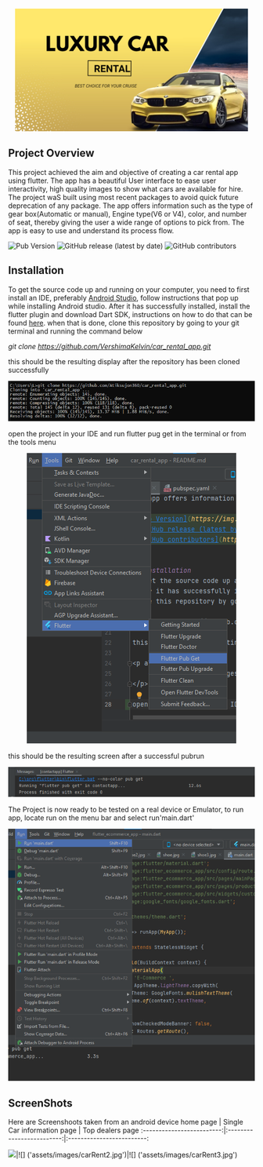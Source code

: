 
<p align="center">
    <img src="assets/images/carbanner.jpg" height="250">
</p>

## Project Overview
This project achieved the aim and objective of creating a car rental app using flutter. The app has a beautiful User interface to ease user interactivity, high quality images to show what cars are available for hire. The project waS built using most recent packages to avoid quick future deprecation of any package.
The app offers information such as the type of gear box(Automatic or manual), Engine type(V6 or V4), color, and number of seat, thereby giving the user a wide range of options to pick from. The app is easy to use and understand its process flow.

![Pub Version](https://img.shields.io/pub/v/http)
![GitHub release (latest by date)](https://img.shields.io/github/v/release/TheAlphamerc/flutter_ecommerce_app)
![GitHub contributors](https://img.shields.io/github/contributors/TheAlphamerc/flutter_ecommerce_app?color=ead)


## Installation
To get the source code up and running on your computer, you need to first install an IDE, preferably [Android Studio](https://developer.android.com/studio?gclid=Cj0KCQiAmKiQBhClARIsAKtSj-mCE3Dc0T4FuVNp5WzCsOKbAIlaTP-7DuCYL-p5D8PZbAPgfU6IizEaAuYyEALw_wcB&gclsrc=aw.ds), follow instructions that pop up while installing Android studio.
After it has successfully installed, install the flutter plugin and download Dart SDK, instructions on how to do that can be found [here](https://flutter.dev/?gclid=Cj0KCQiAmKiQBhClARIsAKtSj-lDkI-zjlymTZot1n0GglKPrghu2aqO_4cwNH_bZUuLGbCyh_Dwun0aAqgDEALw_wcB&gclsrc=aw.ds). when that is done,
clone this repository by going to your git terminal and running the command below

*git clone https://github.com/VershimaKelvin/car_rental_app.git*

this should be the resulting display after the repository has been cloned successfully

<p align="center">
    <img src="assets/images/gitclone.png">
</p>

open the project in your IDE and run flutter pug get in the terminal or from the tools menu
<p align="center">
    <img src="assets/images/pubget.png">
</p>

this should be the resulting screen after a successful pubrun

<p align="center">
    <img src="assets/images/yash.png">
</p>

The Project is now ready to be tested on a real device or Emulator, to run app, locate run on the menu bar and select run'main.dart' 
<p align="center">
    <img src="assets/images/runmain.png">
</p>


## ScreenShots
Here are Screenshoots taken from an android device
     home page             | Single Car information page | Top dealers page
:-------------------------:|:-------------------------:|:-------------------------:

![]('assets/images/carRent1.jpg')|![]
('assets/images/carRent2.jpg')|![]
('assets/images/carRent3.jpg')
